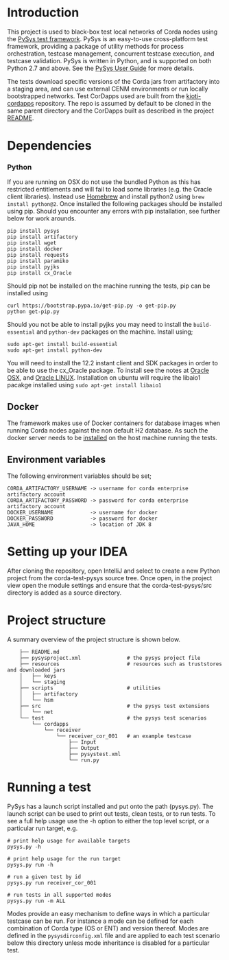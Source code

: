 # Introduction

This project is used to black-box test local networks of Corda nodes using the [PySys test framework](https://github.com/pysys-test/pysys-test).
PySys is an easy-to-use cross-platform test framework, providing a package of utility methods for process orchestration,
testcase management, concurrent testcase execution, and testcase validation. PySys is written in Python, and is supported
on both Python 2.7 and above. See the [PySys User Guide](https://github.com/pysys-test/pysys-test/blob/master/USERGUIDE.rst) for more details.

The tests download specific versions of the Corda jars from artifactory into a staging area, and can use external CENM environments 
or run locally bootstrapped networks. Test CorDapps used are built from the [kioti-cordapps](https://github.com/moray/kioti-cordapps) 
repository. The repo is assumed by default to be cloned in the same parent directory and the CorDapps built as described in the project 
[README](https://github.com/moraygrieve/kioti-cordapps/blob/master/README.md).


# Dependencies

### Python 
If you are running on OSX do not use the bundled Python as this has restricted entitlements and will fail to load some libraries
(e.g. the Oracle client libraries). Instead use [Homebrew](https://brew.sh) and install python2 using `brew install python@2`. Once
installed the following packages should be installed using pip. Should you encounter any errors with pip installation, see further 
below for work arounds.

```
pip install pysys
pip install artifactory
pip install wget
pip install docker
pip install requests
pip install paramiko
pip install pyjks
pip install cx_Oracle
```

Should pip not be installed on the machine running the tests, pip can be installed using

```
curl https://bootstrap.pypa.io/get-pip.py -o get-pip.py
python get-pip.py
```

Should you not be able to install pyjks you may need to install the `build-essential` and `python-dev` packages on the 
machine. Install using;

```
sudo apt-get install build-essential
sudo apt-get install python-dev
```

You will need to install the 12.2 instant client and SDK packages in order to be able to use the cx_Oracle package. To install 
see the notes at [Oracle OSX](https://www.oracle.com/database/technologies/instant-client/macos-intel-x86-downloads.html), and 
[Oracle LINUX](https://www.oracle.com/uk/database/technologies/instant-client/linux-x86-64-downloads.html). Installation on ubuntu
will require the libaio1 pacakge installed using `sudo apt-get install libaio1`

  
## Docker
The framework makes use of Docker containers for database images when running Corda nodes against the non default H2 database. As
such the docker server needs to be [installed](https://docs.docker.com/v17.09/engine/installation/) on the host machine running the tests. 


## Environment variables

The following environment variables should be set;
```
CORDA_ARTIFACTORY_USERNAME -> username for corda enterprise artifactory account
CORDA_ARTIFACTORY_PASSWORD -> password for corda enterprise artifactory account 
DOCKER_USERNAME            -> username for docker
DOCKER_PASSWORD            -> password for docker
JAVA_HOME                  -> location of JDK 8
```


# Setting up your IDEA

After cloning the repository, open IntelliJ and select to create a new Python project from the corda-test-pysys source tree. Once open,
in the project view open the module settings and ensure that the corda-test-pysys/src directory is added as a source directory. 


# Project structure

A summary overview of the project structure is shown below.
```
    ├── README.md
    ├── pysysproject.xml               # the pysys project file
    ├── resources                      # resources such as truststores and downloaded jars
    │   ├── keys
    │   └── staging
    ├── scripts                        # utilities
    │   ├── artifactory
    │   └── hsm
    ├── src                            # the pysys test extensions
    │   └── net
    └── test                           # the pysys test scenarios
        └── cordapps
            └── receiver
                └── receiver_cor_001   # an example testcase
                    ├── Input
                    ├── Output
                    ├── pysystest.xml
                    └── run.py

```


# Running a test

PySys has a launch script installed and put onto the path (pysys.py). The launch script can be used to print out tests, clean tests,
or to run tests. To see a full help usage use the -h option to either the top level script, or a particular run target, e.g.

```
# print help usage for available targets
pysys.py -h

# print help usage for the run target
pysys.py run -h

# run a given test by id
pysys.py run receiver_cor_001

# run tests in all supported modes
pysys.py run -m ALL 
```

Modes provide an easy mechanism to define ways in which a particular testcase can be run. For instance a mode can be defined for
each combination of Corda type (OS or ENT) and version thereof. Modes are defined in the `pysysdirconfig.xml` file and are applied
to each test scenario below this directory unless mode inheritance is disabled for a particular test. 


